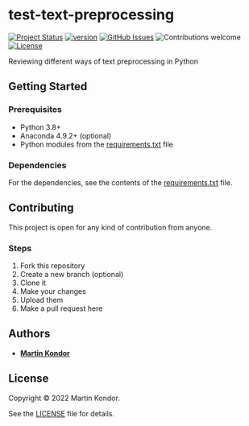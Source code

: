 # test-text-preprocessing

[![Project Status](https://img.shields.io/badge/status-active-brightgreen.svg)](https://github.com/MartinKondor/test-text-preprocessing/)
[![version](https://img.shields.io/badge/version-v1.0-brightgreen.svg)](https://github.com/MartinKondor/test-text-preprocessing)
[![GitHub Issues](https://img.shields.io/github/issues/MartinKondor/test-text-preprocessing.svg)](https://github.com/MartinKondor/test-text-preprocessing/issues)
![Contributions welcome](https://img.shields.io/badge/contributions-welcome-brightgreen.svg)
[![License](https://img.shields.io/badge/license-MIT-brightgreen.svg)](https://opensource.org/licenses/MIT)

Reviewing different ways of text preprocessing in Python

## Getting Started

### Prerequisites

* Python 3.8+
* Anaconda 4.9.2+ (optional)
* Python modules from the [requirements.txt](./requirements.txt) file

### Dependencies

For the dependencies, see the contents of the [requirements.txt](./requirements.txt) file.

## Contributing

This project is open for any kind of contribution from anyone.

### Steps

1. Fork this repository
2. Create a new branch (optional)
3. Clone it
4. Make your changes
5. Upload them
6. Make a pull request here

## Authors

* **[Martin Kondor](https://github.com/MartinKondor)**

## License 

Copyright &copy; 2022 Martin Kondor.

See the [LICENSE](./LICENSE) file for details.
